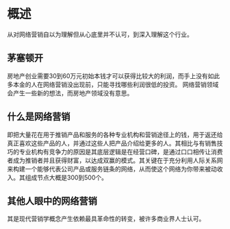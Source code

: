 # 概述
  从对网络营销自以为理解但从心底里并不认可，到深入理解这个行业。

## 茅塞顿开
  房地产创业需要30到60万元初始本钱才可以获得比较大的利润，而手上没有如此多本金的人在网络营销没出现前，只能寻找哪些利润很低的投资。
  网络营销领域会产生一些新的想法，而房地产领域没有意思。

## 什么是网络营销  
  即把大量花在用于推销产品和服务的各种专业机构和营销途径上的钱，用于返还给真正喜欢这些产品的人，并通过这些人把产品介绍给更多的人。其相比与有销售技巧的专业机构有竞争力的原因是其底层逻辑是在经营口碑，是通过口口相传让消费者成为推销者并且获得财富，以达成双赢的模式。其关键在于充分利用人际关系网来构建一个能够代表公司产品或服务链条的网络，从而使这个网络为你带来被动收入。其组成节点大概是300到500个。

## 其他人眼中的网络营销
  其是现代营销学概念产生依赖最具革命性的转变，被许多商业界人士认可。  
